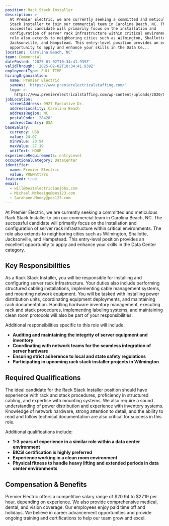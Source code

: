 ```yaml
---
position: Rack Stack Installer
description: >-
  At Premier Electric, we are currently seeking a committed and meticulous Rack
  Stack Installer to join our commercial team in Carolina Beach, NC. The
  successful candidate will primarily focus on the installation and
  configuration of server rack infrastructure within critical environments. The
  role also extends to neighboring cities such as Wilmington, Shallotte,
  Jacksonville, and Hampstead. This entry-level position provides an excellent
  opportunity to apply and enhance your skills in the Data Ce...
location: 'Carolina Beach, NC'
team: Commercial
datePosted: '2025-01-02T10:34:41.939Z'
validThrough: '2025-02-02T10:34:41.939Z'
employmentType: FULL_TIME
hiringOrganization:
  name: Premier Electric
  sameAs: 'https://www.premierelectricalstaffing.com/'
  logo: >-
    https://www.premierelectricalstaffing.com/wp-content/uploads/2020/05/Premier-Electrical-Staffing-logo.png
jobLocation:
  streetAddress: 9927 Executive Dr.
  addressLocality: Carolina Beach
  addressRegion: NC
  postalCode: '28428'
  addressCountry: USA
baseSalary:
  currency: USD
  value: 24.07
  minValue: 20.94
  maxValue: 27.19
  unitText: HOUR
experienceRequirements: entryLevel
occupationalCategory: DataCenter
identifier:
  name: Premier Electric
  value: PREMntt7rs
featured: true
email:
  - will@bestelectricianjobs.com
  - Michael.Mckeaige@pes123.com
  - Sarahann.Moody@pes123.com
---
```




At Premier Electric, we are currently seeking a committed and meticulous Rack Stack Installer to join our commercial team in Carolina Beach, NC. The successful candidate will primarily focus on the installation and configuration of server rack infrastructure within critical environments. The role also extends to neighboring cities such as Wilmington, Shallotte, Jacksonville, and Hampstead. This entry-level position provides an excellent opportunity to apply and enhance your skills in the Data Center category.

## Key Responsibilities

As a Rack Stack Installer, you will be responsible for installing and configuring server rack infrastructure. Your duties also include performing structured cabling installations, implementing cable management systems, and mounting network equipment. You will be tasked with installing power distribution units, coordinating equipment deployments, and maintaining rack documentation. Handling hardware inventory management, executing rack and stack procedures, implementing labeling systems, and maintaining clean room protocols will also be part of your responsibilities. 

Additional responsibilities specific to this role will include:
- **Auditing and maintaining the integrity of server equipment and inventory**
- **Coordinating with network teams for the seamless integration of server hardware**
- **Ensuring strict adherence to local and state safety regulations**
- **Participating in upcoming rack stack installer projects in Wilmington**

## Required Qualifications

The ideal candidate for the Rack Stack Installer position should have experience with rack and stack procedures, proficiency in structured cabling, and expertise with mounting systems. We also require a sound understanding of power distribution and experience with inventory systems. Knowledge of network hardware, strong attention to detail, and the ability to read and follow technical documentation are also critical for success in this role.

Additional qualifications include:
- **1-3 years of experience in a similar role within a data center environment**
- **BICSI certification is highly preferred**
- **Experience working in a clean room environment**
- **Physical fitness to handle heavy lifting and extended periods in data center environments**

## Compensation & Benefits

Premier Electric offers a competitive salary range of $20.94 to $27.19 per hour, depending on experience. We also provide comprehensive medical, dental, and vision coverage. Our employees enjoy paid time off and holidays. We believe in career advancement opportunities and provide ongoing training and certifications to help our team grow and excel.